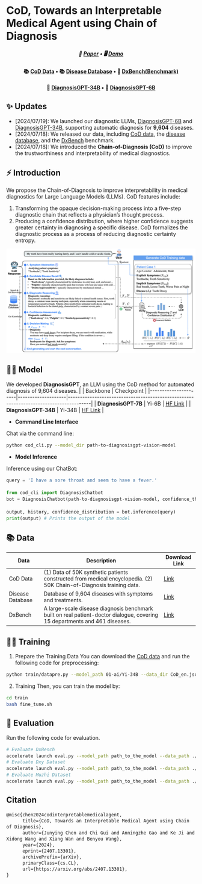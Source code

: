 # CoD, Towards an Interpretable Medical Agent using Chain of Diagnosis

<div align="center">
<h5>
  📃 <a href="https://arxiv.org/abs/2407.13301" target="_blank">Paper</a>  • 🖥️ <a href="#" target="https://diagnosis.huatuogpt.cn/">Demo</a>
</h5>
</div>

<div align="center">
<h4>
  📚 <a href="https://huggingface.co/datasets/FreedomIntelligence/CoD-PatientSymDisease" target="_blank">CoD Data</a> • 📚 <a href="https://huggingface.co/datasets/FreedomIntelligence/Disease_Database" target="_blank">Disease Database</a> • 📝 <a href="https://huggingface.co/datasets/FreedomIntelligence/DxBench" target="_blank">DxBench(Benchmark)</a>
</h4>
</div>

<div align="center">
<h4>
  🤗 <a href="https://huggingface.co/FreedomIntelligence/DiagnosisGPT-34B" target="_blank">DiagnosisGPT-34B</a>  • 🤗 <a href="https://huggingface.co/FreedomIntelligence/DiagnosisGPT-6B">DiagnosisGPT-6B</a> 
</h4>
</div>

## ✨ Updates
- [2024/07/19]: We launched our diagnostic LLMs, [DiagnosisGPT-6B](https://huggingface.co/FreedomIntelligence/DiagnosisGPT-6B) and [DiagnosisGPT-34B](https://huggingface.co/FreedomIntelligence/DiagnosisGPT-34B), supporting automatic diagnosis for **9,604** diseases.
- [2024/07/18]: We released our data, including [CoD data](https://huggingface.co/datasets/FreedomIntelligence/CoD-PatientSymDisease), the [disease database](https://huggingface.co/datasets/FreedomIntelligence/Disease_Database), and the [DxBench](https://huggingface.co/datasets/FreedomIntelligence/DxBench) benchmark.
- [2024/07/18]: We introduced the **Chain-of-Diagnosis (CoD)** to improve the trustworthiness and interpretability of medical diagnostics.

## ⚡ Introduction
We propose the Chain-of-Diagnosis to improve interpretability in medical diagnostics for Large Language Models (LLMs). CoD features include:
1. Transforming the opaque decision-making process into a five-step diagnostic chain that reflects a physician’s thought process.
2. Producing a confidence distribution, where higher confidence suggests greater certainty in diagnosing a specific disease. CoD formalizes the diagnostic process as a process of reducing diagnostic certainty entropy.

<div align=center>
<img src="assets/CoD.png" width = "640" alt="HuatuoGPT" align=center/>
</div>


## 👩‍⚕️ Model
We developed **DiagnosisGPT**, an LLM using the CoD method for automated diagnosis of 9,604 diseases. 
|                 | Backbone           | Checkpoint                                                                            |
|----------------------|--------------------|---------------------------------------------------------------------------------------|
| **DiagnosisGPT-7B**  | Yi-6B          | [HF Link](https://huggingface.co/FreedomIntelligence/DiagnosisGPT-6B)        |
| **DiagnosisGPT-34B** | Yi-34B         | [HF Link](https://huggingface.co/FreedomIntelligence/DiagnosisGPT-34B)      |

- **Command Line Interface**

Chat via the command line:
```bash
python cod_cli.py --model_dir path-to-diagnosisgpt-vision-model
```

- **Model Inference**

Inference using our ChatBot:
```python
query = 'I have a sore throat and seem to have a fever.'

from cod_cli import DiagnosisChatbot
bot = DiagnosisChatbot(path-to-diagnosisgpt-vision-model, confidence_threshold=0.5)

output, history, confidence_distribution = bot.inference(query)
print(output) # Prints the output of the model
```

## 📚 Data


| Data             | Description                                                       | Download Link                                                                           |
| ---------------- | ----------------------------------------------------------------- | --------------------------------------------------------------------------------------- |
| CoD Data         | (1) Data of 50K synthetic patients constructed from medical encyclopedia. (2) 50K Chain-of-Diagnosis training data. | [Link](https://huggingface.co/datasets/FreedomIntelligence/CoD-PatientSymDisease)       |
| Disease Database | Database of 9,604 diseases with symptoms and treatments.       | [Link](https://huggingface.co/datasets/FreedomIntelligence/Disease_Database)            |
| DxBench          | A large-scale disease diagnosis benchmark built on real patient-doctor dialogue, covering 15 departments and 461 diseases. | [Link](https://huggingface.co/datasets/FreedomIntelligence/DxBench)                     |


## 🏋️‍♂️ Training
1. Prepare the Training Data
You can download the [CoD data](https://huggingface.co/datasets/FreedomIntelligence/CoD-PatientSymDisease) and run the following code for preprocessing:
```bash
python train/datapre.py --model_path 01-ai/Yi-34B --data_dir CoD_en.json
```

2. Training
Then, you can train the model by:
```bash
cd train
bash fine_tune.sh
```

## 🧐 Evaluation
Run the following code for evaluation.

```bash
# Evaluate DxBench 
accelerate launch eval.py --model_path path_to_the_model --data_path ./evaluation/DxBench_zh.json --max_inquiry 0 --threshold 0.5
# Evaluate Dxy Dataset
accelerate launch eval.py --model_path path_to_the_model --data_path ./evaluation/Dxy_zh.json --max_inquiry 0 --threshold 0.5
# Evaluate Muzhi Dataset
accelerate launch eval.py --model_path path_to_the_model --data_path ./evaluation/Muzhi_zh.json --max_inquiry 0 --threshold 0.5
```

## Citation

```
@misc{chen2024codinterpretablemedicalagent,
      title={CoD, Towards an Interpretable Medical Agent using Chain of Diagnosis}, 
      author={Junying Chen and Chi Gui and Anningzhe Gao and Ke Ji and Xidong Wang and Xiang Wan and Benyou Wang},
      year={2024},
      eprint={2407.13301},
      archivePrefix={arXiv},
      primaryClass={cs.CL},
      url={https://arxiv.org/abs/2407.13301}, 
}
```
